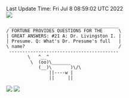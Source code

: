 Last Update Time: 
Fri Jul  8 08:59:02 UTC 2022
<br>![](https://img.shields.io/badge/%E5%A4%A7%E5%AE%B6-%E5%AE%89%E5%AE%89-green)<br>
```
 _________________________________________
/ FORTUNE PROVIDES QUESTIONS FOR THE      \
| GREAT ANSWERS: #21 A: Dr. Livingston I. |
| Presume. Q: What's Dr. Presume's full   |
\ name?                                   /
 -----------------------------------------
        \   ^__^
         \  (oo)\_______
            (__)\       )\/\
                ||----w |
                ||     ||
```
![](https://github-readme-stats.vercel.app/api?username=chenlitw)
![](https://github-readme-stats.vercel.app/api/top-langs/?username=chenlitw)
